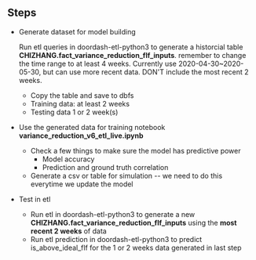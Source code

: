 ## Steps
* Generate dataset for model building
	
	Run etl queries in doordash-etl-python3 to generate a historcial table **CHIZHANG.fact_variance_reduction_flf_inputs**. remember to change the time range to at least 4 weeks. Currently use 2020-04-30~2020-05-30, but can use more recent data. DON'T include the most recent 2 weeks.
	
	* Copy the table and save to dbfs 
	* Training data: at least 2 weeks
	* Testing data 1 or 2 week(s)


* Use the generated data for training notebook **variance_reduction_v6_etl_live.ipynb**
	* Check a few things to make sure the model has predictive power
		* Model accuracy
		* Prediction and ground truth correlation 
	* Generate a csv or table for simulation -- we need to do this everytime we update the model

* Test in etl
	* Run etl in doordash-etl-python3 to generate a new **CHIZHANG.fact_variance_reduction_flf_inputs** using the **most recent 2 weeks** of data
	* Run etl prediction in doordash-etl-python3 to predict is_above_ideal_flf for the 1 or 2 weeks data generated in last step


